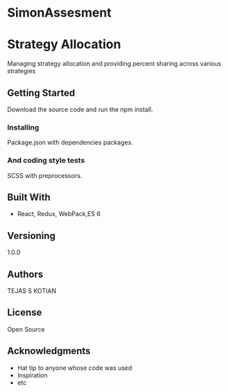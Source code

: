 # SimonAssesment

# Strategy Allocation

 Managing strategy allocation and providing percent sharing across various strategies

## Getting Started

Download the source code and run the npm install.


### Installing
  Package.json with dependencies packages.

### And coding style tests
SCSS with preprocessors.


## Built With

* React, Redux, WebPack,ES 6


## Versioning

  1.0.0

## Authors

TEJAS S KOTIAN

## License

Open Source

## Acknowledgments

* Hat tip to anyone whose code was used
* Inspiration
* etc

